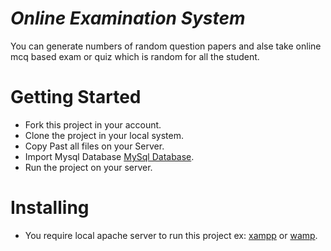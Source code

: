 # **_Online Examination System_**
You can generate numbers of random question papers and alse take online mcq based exam or quiz which is random for all the student.

# Getting Started
- Fork this project in your account.
- Clone the project in your local system.
- Copy Past all files on your Server.
- Import Mysql Database [MySql Database](./online_examination_system.sql).
- Run the project on your server.

# Installing
- You require local apache server to run this project ex: [xampp](https://www.apachefriends.org/download.html) or [wamp](http://www.wampserver.com/en/).